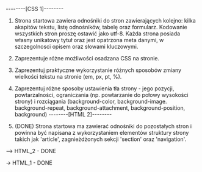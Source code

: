 --------[CSS 1]--------
1. Strona startowa zawiera odnośniki  do stron zawierających kolejno: kilka akapitów tekstu, listę odnośników, tabelę oraz formularz. Kodowanie wszystkich stron proszę ostawić jako utf-8. Każda strona posiada własny unikatowy tytuł oraz jest opatrzona meta danymi, w szczegolnosci opisem oraz słowami kluczowymi.

2. Zaprezentuje różne możliwości osadzana CSS na stronie.

3. Zaprezentuj praktyczne wykorzystanie różnych sposobów zmiany wielkości tekstu na stronie (em, px, pt, %).

4. Zaprezentuj różne sposoby ustawienia tła strony - jego pozycji, powtarzalności, ograniczania (np. powtarzanie do połowy wysokości strony) i rozciągania (background-color, background-image. background-repeat, background-attachment, background-position, background)
--------[HTML 2]--------
1. (DONE) Strona startowa ma zawierać odnośniki do pozostałych stron i powinna być napisana z wykorzystaniem elementów struktury strony takich jak 'article', zagnieżdżonych sekcji 'section' oraz 'navigation'.



--> HTML_2 - DONE

-> HTML_1 - DONE
